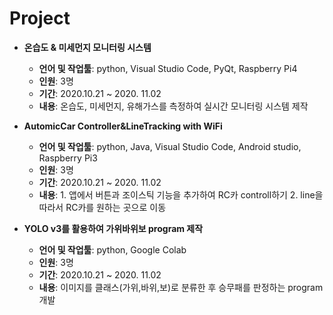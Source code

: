 # Project 

* **온습도 & 미세먼지 모니터링 시스템** 
    * **언어 및 작업툴**: python, Visual Studio Code, PyQt, Raspberry Pi4
    * **인원**: 3명
    * **기간**: 2020.10.21 ~ 2020. 11.02
    * **내용**: 온습도, 미세먼지, 유해가스를 측정하여 실시간 모니터링 시스템 제작 
   
   
   
* **AutomicCar Controller&LineTracking with WiFi** 
    * **언어 및 작업툴**: python, Java, Visual Studio Code, Android studio, Raspberry Pi3
    * **인원**: 3명
    * **기간**: 2020.10.21 ~ 2020. 11.02
    * **내용**: 1. 앱에서 버튼과 조이스틱 기능을 추가하여 RC카 controll하기 
            2. line을 따라서 RC카를 원하는 곳으로 이동
   
   
   
*  **YOLO v3를 활용하여 가위바위보 program 제작** 
    * **언어 및 작업툴**: python, Google Colab
    * **인원**: 3명
    * **기간**: 2020.10.21 ~ 2020. 11.02
    * **내용**: 이미지를 클래스(가위,바위,보)로 분류한 후 승무패를 판정하는 program개발 
